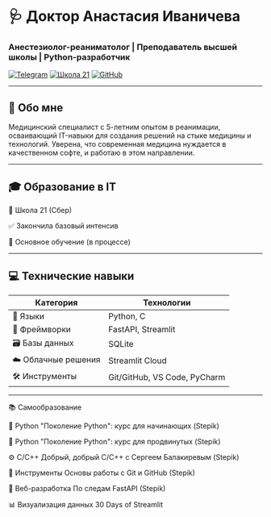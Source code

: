 # 🩺 Доктор Анастасия Иваничева 
### Анестезиолог-реаниматолог | Преподаватель высшей школы | Python-разработчик

[![Telegram](https://img.shields.io/badge/-Контакты-2CA5E0?style=for-the-badge&logo=telegram&logoColor=white)](https://t.me/lakeshta)
[![Школа 21](https://img.shields.io/badge/Школа_21-01D277?style=for-the-badge)](https://21-school.ru)
[![GitHub](https://img.shields.io/badge/-GitHub-181717?style=for-the-badge&logo=github&logoColor=white)](https://github.com/Yanovna)

---

## 🌟 Обо мне
Медицинский специалист с 5-летним опытом в реанимации, осваивающий IT-навыки для создания решений на стыке медицины и технологий. Уверена, что современная медицина нуждается в качественном софте, и работаю в этом направлении.

---
## 🎓 Образование в IT

🏫 Школа 21 (Сбер)

✅ Закончила базовый интенсив

📖 Основное обучение (в процессе)

---

## 💻 Технические навыки

<div align="center">

| Категория               | Технологии                 |
|-------------------------|----------------------------|
| 🐍 Языки                | Python, C                  |
| 🚀 Фреймворки           | FastAPI, Streamlit         |
| 🗃️ Базы данных         | SQLite                     |
| ☁️ Облачные решения    | Streamlit Cloud            |
| 🛠️ Инструменты         | Git/GitHub, VS Code, PyCharm |

</div>

---

📚 Самообразование

🐍 Python
"Поколение Python": курс для начинающих (Stepik)

🐍 Python
"Поколение Python": курс для продвинутых (Stepik)

⚙️ C/C++
Добрый, добрый C/C++ с Сергеем Балакиревым (Stepik)

🔧 Инструменты
Основы работы с Git и GitHub (Stepik)

🚀 Веб-разработка
По следам FastAPI (Stepik)

📊 Визуализация данных
30 Days of Streamlit


